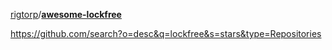 [rigtorp](https://github.com/rigtorp)/**[awesome-lockfree](https://github.com/rigtorp/awesome-lockfree)**



https://github.com/search?o=desc&q=lockfree&s=stars&type=Repositories